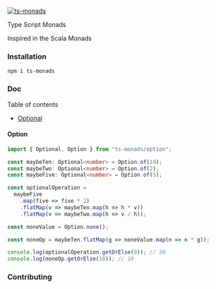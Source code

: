 [![ts-monads](https://circleci.com/gh/joseronierison/ts-monads.svg?style=svg)](https://app.circleci.com/github/joseronierison/ts-monads/pipelines)

Type Script Monads

Inspired in the Scala Monads

### Installation

```
npm i ts-monads
```

### Doc
Table of contents

- [Optional](https://github.com/joseronierison/ts-monads#option)

#### Option
```typescript
import { Optional, Option } from "ts-monads/option";

const maybeTen: Optional<number> = Option.of(10);
const maybeTwo: Optional<number> = Option.of(2);
const maybeFive: Optional<number> = Option.of(5);

const optionalOperation = 
  maybeFive
    .map(five => five * 2)
    .flatMap(v => maybeTen.map(h => h * v))
    .flatMap(v => maybeTwo.map(h => v / h));

const noneValue = Option.none();

const noneOp = maybeTen.flatMap(g => noneValue.map(n => n * g));

console.log(optionalOperation.getOrElse(0)); // 50
console.log(noneOp.getOrElse(10)); // 10
```

### Contributing
